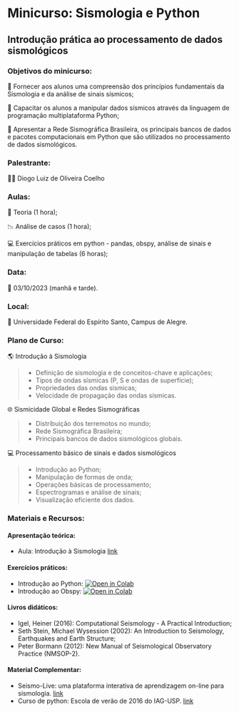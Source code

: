 # Minicurso: Sismologia e Python
## Introdução prática ao processamento de dados sismológicos 

### Objetivos do minicurso:
:pushpin: Fornecer aos alunos uma compreensão dos princípios fundamentais da Sismologia e da análise de sinais sísmicos;

:pushpin: Capacitar os alunos a manipular dados sísmicos através da linguagem de programação multiplataforma Python;

:pushpin: Apresentar a Rede Sismográfica Brasileira, os principais bancos de dados e pacotes computacionais em Python que são utilizados no processamento de dados sismológicos.

### Palestrante:
:guardsman: Diogo Luiz de Oliveira Coelho

### Aulas:
:scroll: Teoria (1 hora);

:chart_with_downwards_trend: Análise de casos (1 hora);

:computer: Exercícios práticos em python - pandas, obspy, análise de sinais e manipulação de tabelas (6 horas);

### Data:
:date: 03/10/2023 (manhã e tarde).

### Local:
:school: Universidade Federal do Espírito Santo, Campus de Alegre.

### Plano de Curso:
:earth_americas: Introdução à Sismologia
> - Definição de sismologia e de conceitos-chave e aplicações;
> - Tipos de ondas sísmicas (P, S e ondas de superfície);
> - Propriedades das ondas sísmicas;
> - Velocidade de propagação das ondas sísmicas. 

:globe_with_meridians: Sismicidade Global e Redes Sismográficas
> - Distribuição dos terremotos no mundo;
> - Rede Sismográfica Brasileira;
> - Principais bancos de dados sismológicos globais.

:computer: Processamento básico de sinais e dados sismológicos
> - Introdução ao Python;
> - Manipulação de formas de onda;
> - Operações básicas de processamento;
> - Espectrogramas e análise de sinais;
> - Visualização eficiente dos dados.


### Materiais e Recursos:

#### Apresentação teórica:
- Aula: Introdução à Sismologia [link](https://docs.google.com/presentation/d/1n5XNh9AxIncMKQx3_2jUJ9I43IrK-hZy5wd-8I48F5U/edit?usp=sharing)

#### Exercícios práticos:

- Introdução ao Python:
<a href="https://colab.research.google.com/drive/1SEMppCCf4vN1NVXEUUN_6oqihktSG9nz?usp=sharing" target="_parent"><img src="https://colab.research.google.com/assets/colab-badge.svg" alt="Open in Colab"/></a>
- Introdução ao Obspy:
<a href="https://colab.research.google.com/drive/1O3taCYAAPu1FqmvN447kNT34esrUCj1H?usp=sharing" target="_parent"><img src="https://colab.research.google.com/assets/colab-badge.svg" alt="Open in Colab"/></a>

#### Livros didáticos:

- Igel, Heiner (2016): Computational Seismology - A Practical Introduction;
- Seth Stein, Michael Wysession (2002): An Introduction to Seismology, Earthquakes and Earth Structure;
- Peter Bormann (2012): New Manual of Seismological Observatory Practice (NMSOP-2).

#### Material Complementar:

- Seismo-Live:  uma plataforma interativa de aprendizagem on-line para sismologia. [link](https://seismo-live.github.io/tree/index.html)
- Curso de python: Escola de verão de 2016 do IAG-USP. [link](https://github.com/leouieda/verao2016/blob/master/)
